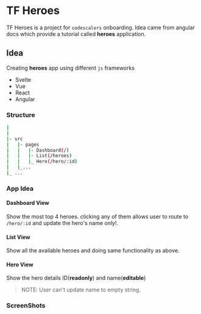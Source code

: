 # TF Heroes

TF Heroes is a project for `codescalers` onboarding. Idea came from angular docs which provide a tutorial called **heroes** application.

## Idea
Creating **heroes** app using different `js` frameworks
- Svelte
- Vue
- React
- Angular

### Structure
```sh
|
|
|- src
|   |- pages
|   |   |- Dashboard(/)
|   |   |- List(/heroes)
|   |   |_ Hero(/hero/:id)
|   |_...
|_ ...
```

### App Idea

#### Dashboard View
Show the most top 4 heroes. clicking any of them allows user to route to `/hero/:id` and update the hero's name only!.

#### List View
Show all the available heroes and doing same functionality as above.

#### Hero View
Show the hero details ID(**readonly**) and name(**editable**)
> NOTE: User can't update name to empty string.

### ScreenShots
